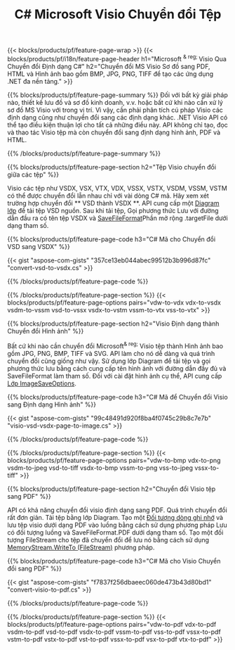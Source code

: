 ﻿---
title: C# Microsoft Visio Chuyển đổi Tệp
url: /vi/net/conversion/
description: Chuyển đổi Microsoft Visio định dạng VSDX VSX VTX VDX VSSX VSTX VSDM VSSM VSTM VDW VSD VSS VST sang PDF HTML và Hình ảnh với vài dòng C# mã qua thư viện .NET.
---
{{< blocks/products/pf/feature-page-wrap >}}
{{< blocks/products/pf/i18n/feature-page-header h1="Microsoft <sup> & reg; </sup> Visio Qua Chuyển đổi Định dạng C#" h2="Chuyển đổi MS Visio Sơ đồ sang PDF, HTML và Hình ảnh bao gồm BMP, JPG, PNG, TIFF để tạo các ứng dụng .NET đa nền tảng." >}}

{{% blocks/products/pf/feature-page-summary %}}
Đối với bất kỳ giải pháp nào, thiết kế lưu đồ và sơ đồ kinh doanh, v.v. hoặc bất cứ khi nào cần xử lý sơ đồ MS Visio với trong vị trí. Vì vậy, cần phải phân tích cú pháp Visio các định dạng cũng như chuyển đổi sang các định dạng khác. .NET Visio API có thể tạo điều kiện thuận lợi cho tất cả những điều này. API không chỉ tạo, đọc và thao tác Visio tệp mà còn chuyển đổi sang định dạng hình ảnh, PDF và HTML.

{{% /blocks/products/pf/feature-page-summary %}}

{{% blocks/products/pf/feature-page-section h2="Tệp Visio chuyển đổi giữa các tệp" %}}

Visio các tệp như VSDX, VSX, VTX, VDX, VSSX, VSTX, VSDM, VSSM, VSTM có thể được chuyển đổi lẫn nhau chỉ với vài dòng C# mã. Hãy xem xét trường hợp chuyển đổi ** VSD thành VSDX **. API cung cấp một [Diagram lớp](https://apireference.aspose.com/diagram/net/aspose.diagram/diagram) để tải tệp VSD nguồn. Sau khi tải tệp, Gọi phương thức Lưu với đường dẫn đầu ra có tên tệp VSDX và [SaveFileFormat](https://apireference.aspose.com/diagram/net/aspose.diagram/savefileformat)Phần mở rộng .targetFile dưới dạng tham số.

{{% blocks/products/pf/feature-page-code h3="C# Mã cho Chuyển đổi VSD sang VSDX" %}}

{{< gist "aspose-com-gists" "357ce13eb044abec99512b3b996d87fc" "convert-vsd-to-vsdx.cs" >}}

{{% /blocks/products/pf/feature-page-code %}}

{{% /blocks/products/pf/feature-page-section %}}
{{< blocks/products/pf/feature-page-options pairs="vdw-to-vdx vdx-to-vsdx vsdm-to-vssm vsd-to-vssx vsdx-to-vstm vssm-to-vtx vss-to-vtx" >}}

{{% blocks/products/pf/feature-page-section h2="Visio Định dạng thành Chuyển đổi Hình ảnh" %}}

Bất cứ khi nào cần chuyển đổi Microsoft<sup>& reg;</sup> Visio tệp thành Hình ảnh bao gồm JPG, PNG, BMP, TIFF và SVG. API làm cho nó dễ dàng và quá trình chuyển đổi cũng giống như vậy. Sử dụng lớp Diagram để tải tệp và gọi phương thức lưu bằng cách cung cấp tên hình ảnh với đường dẫn đầy đủ và SaveFileFormat làm tham số. Đối với cài đặt hình ảnh cụ thể, API cung cấp [Lớp ImageSaveOptions](https://apireference.aspose.com/diagram/net/aspose.diagram.saving/imagesaveoptions).

{{% blocks/products/pf/feature-page-code h3="C# Mã để Chuyển đổi Visio sang Định dạng Hình ảnh" %}}

{{< gist "aspose-com-gists" "99c48491d920f8ba4f0745c29b8c7e7b" "visio-vsd-vsdx-page-to-image.cs" >}}

{{% /blocks/products/pf/feature-page-code %}}

{{% /blocks/products/pf/feature-page-section %}}
{{< blocks/products/pf/feature-page-options pairs="vdw-to-bmp vdx-to-png vsdm-to-jpeg vsd-to-tiff vsdx-to-bmp vssm-to-png vss-to-jpeg vssx-to-tiff" >}}

{{% blocks/products/pf/feature-page-section h2="Chuyển đổi Visio tệp sang PDF" %}}

API có khả năng chuyển đổi visio định dạng sang PDF. Quá trình chuyển đổi rất đơn giản. Tải tệp bằng lớp Diagram. Tạo một [Đối tượng dòng ghi nhớ](https://docs.microsoft.com/en-us/dotnet/api/system.io.memorystream) và lưu tệp visio dưới dạng PDF vào luồng bằng cách sử dụng phương pháp Lưu có đối tượng luồng và SaveFileFormat.PDF dưới dạng tham số. Tạo một đối tượng FileStream cho tệp đã chuyển đổi để lưu nó bằng cách sử dụng [MemoryStream.WriteTo (FileStream)](https://docs.microsoft.com/en-us/dotnet/api/system.io.memorystream.writeto?view=net-5.0#System_IO_MemoryStream_WriteTo_System_IO_Stream_) phương pháp. 

{{% blocks/products/pf/feature-page-code h3="C# Mã cho Visio Chuyển đổi sang PDF" %}}

{{< gist "aspose-com-gists" "f7837f256dbaeec060de473b43d80bd1" "convert-visio-to-pdf.cs" >}}

{{% /blocks/products/pf/feature-page-code %}}

{{% /blocks/products/pf/feature-page-section %}}
{{< blocks/products/pf/feature-page-options pairs="vdw-to-pdf vdx-to-pdf vsdm-to-pdf vsd-to-pdf vsdx-to-pdf vssm-to-pdf vss-to-pdf vssx-to-pdf vstm-to-pdf vstx-to-pdf vst-to-pdf vssx-to-pdf vsx-to-pdf vtx-to-pdf" >}}